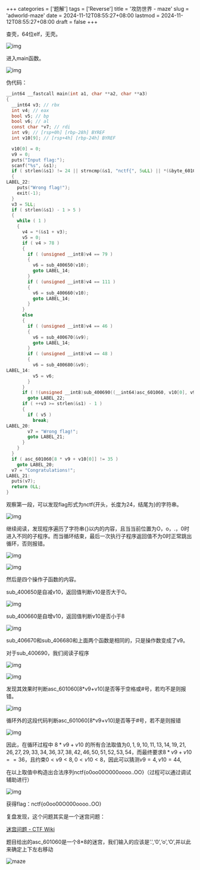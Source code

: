 +++
categories = ['题解']
tags = ['Reverse']
title = '攻防世界 - maze'
slug = 'adworld-maze'
date = 2024-11-12T08:55:27+08:00
lastmod = 2024-11-12T08:55:27+08:00
draft = false
+++

查壳，64位elf，无壳。

![img](https://cdn.jsdelivr.net/gh/Satori5ama/Figurebed@main/img/reverse/clip_image002.png)

进入main函数。

![img](https://cdn.jsdelivr.net/gh/Satori5ama/Figurebed@main/img/reverse/clip_image004.png)

伪代码：

``` c
__int64 __fastcall main(int a1, char **a2, char **a3)
{
  __int64 v3; // rbx
  int v4; // eax
  bool v5; // bp
  bool v6; // al
  const char *v7; // rdi
  int v9; // [rsp+0h] [rbp-28h] BYREF
  int v10[9]; // [rsp+4h] [rbp-24h] BYREF

  v10[0] = 0;
  v9 = 0;
  puts("Input flag:");
  scanf("%s", &s1);
  if ( strlen(&s1) != 24 || strncmp(&s1, "nctf{", 5uLL) || *(&byte_6010BF + 24) != 125 )
  {
LABEL_22:
    puts("Wrong flag!");
    exit(-1);
  }
  v3 = 5LL;
  if ( strlen(&s1) - 1 > 5 )
  {
    while ( 1 )
    {
      v4 = *(&s1 + v3);
      v5 = 0;
      if ( v4 > 78 )
      {
        if ( (unsigned __int8)v4 == 79 )
        {
          v6 = sub_400650(v10);
          goto LABEL_14;
        }
        if ( (unsigned __int8)v4 == 111 )
        {
          v6 = sub_400660(v10);
          goto LABEL_14;
        }
      }
      else
      {
        if ( (unsigned __int8)v4 == 46 )
        {
          v6 = sub_400670(&v9);
          goto LABEL_14;
        }
        if ( (unsigned __int8)v4 == 48 )
        {
          v6 = sub_400680(&v9);
LABEL_14:
          v5 = v6;
        }
      }
      if ( !(unsigned __int8)sub_400690((__int64)asc_601060, v10[0], v9) )
        goto LABEL_22;
      if ( ++v3 >= strlen(&s1) - 1 )
      {
        if ( v5 )
          break;
LABEL_20:
        v7 = "Wrong flag!";
        goto LABEL_21;
      }
    }
  }
  if ( asc_601060[8 * v9 + v10[0]] != 35 )
    goto LABEL_20;
  v7 = "Congratulations!";
LABEL_21:
  puts(v7);
  return 0LL;
}
```

观察第一段，可以发现flag形式为nctf{开头，长度为24，结尾为}的字符串。

![img](https://cdn.jsdelivr.net/gh/Satori5ama/Figurebed@main/img/reverse/clip_image006.jpg)

继续阅读，发现程序遍历了字符串{}以内的内容，且当当前位置为O，o，.，0时进入不同的子程序。而当循环结束，最后一次执行子程序返回值不为0时正常跳出循环，否则报错。

![img](https://cdn.jsdelivr.net/gh/Satori5ama/Figurebed@main/img/reverse/clip_image008.jpg)

![img](https://cdn.jsdelivr.net/gh/Satori5ama/Figurebed@main/img/reverse/clip_image010.png)

然后是四个操作子函数的内容。

sub_400650是自减v10，返回值判断v10是否大于0。

![img](https://cdn.jsdelivr.net/gh/Satori5ama/Figurebed@main/img/reverse/clip_image012.png)

sub_400660是自增v10，返回值判断v10是否小于8

![img](https://cdn.jsdelivr.net/gh/Satori5ama/Figurebed@main/img/reverse/clip_image014.png)

sub_406670和sub_406680和上面两个函数是相同的，只是操作数变成了v9。

对于sub_400690，我们阅读子程序

![img](https://cdn.jsdelivr.net/gh/Satori5ama/Figurebed@main/img/reverse/clip_image016.png)

![img](https://cdn.jsdelivr.net/gh/Satori5ama/Figurebed@main/img/reverse/clip_image018.png)

发现其效果时判断asc_601060[8*v9+v10]是否等于空格或#号，若均不是则报错。

![img](https://cdn.jsdelivr.net/gh/Satori5ama/Figurebed@main/img/reverse/clip_image020.png)

循环外的这段代码判断asc_601060[8*v9+v10]是否等于#号，若不是则报错

![img](https://cdn.jsdelivr.net/gh/Satori5ama/Figurebed@main/img/reverse/clip_image022.png)

因此，在循环过程中 $8 * v9 + v10$ 的所有合法取值为$0,1,9,10,11,13,14,19,21,26,27,29,33,34,36,37,38,42,46,50,51,52,53,54$，而最终要求$8*v9+v10 == 36$，且约束$0<v9<8,0<v10<8$，因此可以猜测$v9=4, v10=44$,

在以上取值中构造出合法序列nctf{o0oo00O000oooo..OO}（过程可以通过调试辅助进行）

![img](https://cdn.jsdelivr.net/gh/Satori5ama/Figurebed@main/img/reverse/clip_image024.png)

获得flag：nctf{o0oo00O000oooo..OO}

复盘发现，这个问题其实是一个迷宫问题：

[迷宫问题 - CTF Wiki](https://ctf-wiki.org/reverse/maze/maze/)

题目给出的asc_601060是一个8*8的迷宫，我们输入的应该是’.',‘0’,‘o’,‘O’,并以此来确定上下左右移动

![maze](https://adworld.xctf.org.cn/media/uploads/writeup/a85dd40b-a538-4ead-8ee2-74e2a7e39cdf5851.png#toolbar=0)

